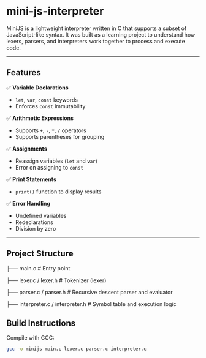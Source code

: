 # mini-js-interpreter

MiniJS is a lightweight interpreter written in C that supports a subset of JavaScript-like syntax. It was built as a learning project to understand how lexers, parsers, and interpreters work together to process and execute code.

---

## Features
✅ **Variable Declarations**
- `let`, `var`, `const` keywords  
- Enforces `const` immutability

✅ **Arithmetic Expressions**
- Supports `+`, `-`, `*`, `/` operators
- Supports parentheses for grouping

✅ **Assignments**
- Reassign variables (`let` and `var`)  
- Error on assigning to `const`

✅ **Print Statements**
- `print()` function to display results

✅ **Error Handling**
- Undefined variables
- Redeclarations
- Division by zero

---

## Project Structure
├── main.c # Entry point

├── lexer.c / lexer.h # Tokenizer (lexer)

├── parser.c / parser.h # Recursive descent parser and evaluator

├── interpreter.c / interpreter.h # Symbol table and execution logic

## Build Instructions
Compile with GCC:

```bash
gcc -o minijs main.c lexer.c parser.c interpreter.c
